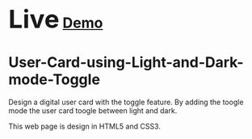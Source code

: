 # <spam style="font-size:50px">Live</spam> <a href="https://mayuribotre15.github.io/User-Card-using-Light-and-Dark-mode-Toggle/">Demo</a>
# User-Card-using-Light-and-Dark-mode-Toggle
<p>Design a digital user card with the toggle feature. By adding the toogle mode the user card toogle between light and dark.</p>
<p>This web page is design in HTML5 and CSS3.</p> 
